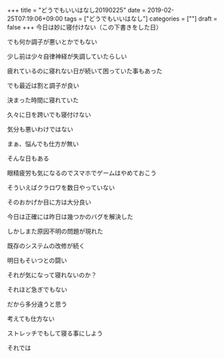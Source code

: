 +++
title = "どうでもいいはなし20190225"
date = 2019-02-25T07:19:06+09:00
tags = ["どうでもいいはなし"]
categories = [""]
draft = false
+++
今日は妙に寝付けない（この下書きをした日）

でも何か調子が悪いとかでもない

少し前は少々自律神経が失調していたらしい

疲れているのに寝れない日が続いて困っていた事もあった

でも最近は割と調子が良い

決まった時間に寝れていた

久々に日を跨いでも寝付けない

気分も悪いわけではない

まぁ、悩んでも仕方が無い

そんな日もある

眼精疲労も気になるのでスマホでゲームはやめておこう

そういえばクラロワを数日やっていない

そのおかげか目に方は大分良い

今日は正確には昨日は幾つかのバグを解決した

しかしまた原因不明の問題が現れた

既存のシステムの改修が続く

明日もそいつとの闘い

それが気になって寝れないのか？

それほど急ぎでもない

だから多分違うと思う

考えても仕方ない

ストレッチでもして寝る事にしよう

それでは

